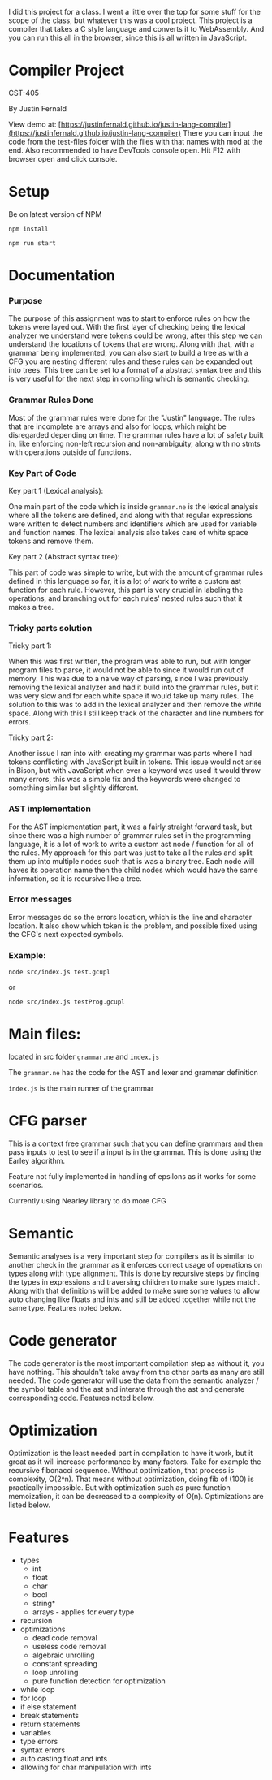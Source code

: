I did this project for a class. I went a little over the top for some stuff for the scope of the class, but whatever this was a cool project. This project is a compiler that takes a C style language and converts it to WebAssembly. And you can run this all in the browser, since this is all written in JavaScript.

# Compiler Project

CST-405

By Justin Fernald

View demo at: [https://justinfernald.github.io/justin-lang-compiler](https://justinfernald.github.io/justin-lang-compiler)
There you can input the code from the test-files folder with the files with that names with mod at the end.
Also recommended to have DevTools console open. Hit F12 with browser open and click console.

# Setup

Be on latest version of NPM

`npm install`

`npm run start`

# Documentation

### Purpose

The purpose of this assignment was to start to enforce rules on how the tokens were layed out. With the first layer of checking being the lexical analyzer we understand were tokens could be wrong, after this step we can understand the locations of tokens that are wrong. Along with that, with a grammar being implemented, you can also start to build a tree as with a CFG you are nesting different rules and these rules can be expanded out into trees. This tree can be set to a format of a abstract syntax tree and this is very useful for the next step in compiling which is semantic checking.

### Grammar Rules Done

Most of the grammar rules were done for the "Justin" language. The rules that are incomplete are arrays and also for loops, which might be disregarded depending on time. The grammar rules have a lot of safety built in, like enforcing non-left recursion and non-ambiguity, along with no stmts with operations outside of functions.

### Key Part of Code

Key part 1 (Lexical analysis):

One main part of the code which is inside `grammar.ne` is the lexical analysis where all the tokens are defined, and along with that regular expressions were written to detect numbers and identifiers which are used for variable and function names. The lexical analysis also takes care of white space tokens and remove them.

Key part 2 (Abstract syntax tree):

This part of code was simple to write, but with the amount of grammar rules defined in this language so far, it is a lot of work to write a custom ast function for each rule. However, this part is very crucial in labeling the operations, and branching out for each rules' nested rules such that it makes a tree.

### Tricky parts solution

Tricky part 1:

When this was first written, the program was able to run, but with longer program files to parse, it would not be able to since it would run out of memory. This was due to a naive way of parsing, since I was previously removing the lexical analyzer and had it build into the grammar rules, but it was very slow and for each white space it would take up many rules. The solution to this was to add in the lexical analyzer and then remove the white space. Along with this I still keep track of the character and line numbers for errors.

Tricky part 2:

Another issue I ran into with creating my grammar was parts where I had tokens conflicting with JavaScript built in tokens. This issue would not arise in Bison, but with JavaScript when ever a keyword was used it would throw many errors, this was a simple fix and the keywords were changed to something similar but slightly different.

### AST implementation

For the AST implementation part, it was a fairly straight forward task, but since there was a high number of grammar rules set in the programming language, it is a lot of work to write a custom ast node / function for all of the rules. My approach for this part was just to take all the rules and split them up into multiple nodes such that is was a binary tree. Each node will haves its operation name then the child nodes which would have the same information, so it is recursive like a tree.

### Error messages

Error messages do so the errors location, which is the line and character location. It also show which token is the problem, and possible fixed using the CFG's next expected symbols.

### Example:

`node src/index.js test.gcupl`

or

`node src/index.js testProg.gcupl`

# Main files:

located in src folder
`grammar.ne` and `index.js`

The `grammar.ne` has the code for the AST and lexer and grammar definition

`index.js` is the main runner of the grammar

# CFG parser

This is a context free grammar such that you can define grammars and then pass inputs to test to see if a input is in the grammar. This is done using the Earley algorithm.

Feature not fully implemented in handling of epsilons as it works for some scenarios.

Currently using Nearley library to do more CFG

# Semantic

Semantic analyses is a very important step for compilers as it is similar to another check in the grammar as it enforces correct usage of operations on types along with type alignment. This is done by recursive steps by finding the types in expressions and traversing children to make sure types match. Along with that definitions will be added to make sure some values to allow auto changing like floats and ints and still be added together while not the same type. Features noted below.

# Code generator

The code generator is the most important compilation step as without it, you have nothing. This shouldn't take away from the other parts as many are still needed. The code generator will use the data from the semantic analyzer / the symbol table and the ast and interate through the ast and generate corresponding code. Features noted below.

# Optimization

Optimization is the least needed part in compilation to have it work, but it great as it will increase performance by many factors. Take for example the recursive fibonacci sequence. Without optimization, that process is complexity, O(2^n). That means without optimization, doing fib of (100) is practically impossible. But with optimization such as pure function memoization, it can be decreased to a complexity of O(n). Optimizations are listed below.

# Features

-   types
    -   int
    -   float
    -   char
    -   bool
    -   string\*
    -   arrays - applies for every type
-   recursion
-   optimizations
    -   dead code removal
    -   useless code removal
    -   algebraic unrolling
    -   constant spreading
    -   loop unrolling
    -   pure function detection for optimization
-   while loop
-   for loop
-   if else statement
-   break statements
-   return statements
-   variables
-   type errors
-   syntax errors
-   auto casting float and ints
-   allowing for char manipulation with ints
